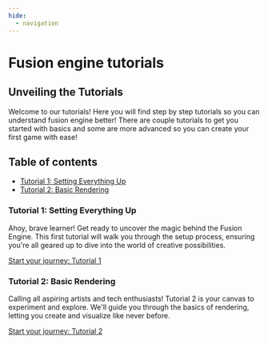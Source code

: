 ```yaml
---
hide:
  - navigation
---
```


# Fusion engine tutorials
## Unveiling the Tutorials
Welcome to our tutorials! Here you will find step by step tutorials so you can understand fusion engine better! There are couple tutorials to get you started with basics and some are more advanced so you can create your first game with ease!

## Table of contents
 - [Tutorial 1: Setting Everything Up](tutorial-1:setting-everyting-up)
 - [Tutorial 2: Basic Rendering](tutorial-2:basic-rendering)

### Tutorial 1: Setting Everything Up
Ahoy, brave learner! Get ready to uncover the magic behind the Fusion Engine. This first tutorial will walk you through the setup process, ensuring you're all geared up to dive into the world of creative possibilities.

[Start your journey: Tutorial 1](setup.md)

### Tutorial 2: Basic Rendering
Calling all aspiring artists and tech enthusiasts! Tutorial 2 is your canvas to experiment and explore. We'll guide you through the basics of rendering, letting you create and visualize like never before.

[Start your journey: Tutorial 2](basics.md)
